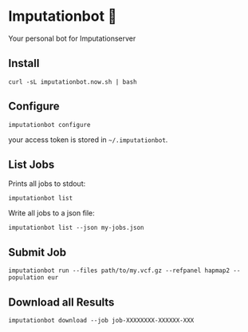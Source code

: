 # Imputationbot :robot:
Your personal bot for Imputationserver

## Install

```
curl -sL imputationbot.now.sh | bash
```

## Configure

```
imputationbot configure
```

your access token is stored in `~/.imputationbot`.


## List Jobs

Prints all jobs to stdout:

```
imputationbot list
```

Write all jobs to a json file:

```
imputationbot list --json my-jobs.json
```

## Submit Job

```
imputationbot run --files path/to/my.vcf.gz --refpanel hapmap2 --population eur
```

## Download all Results

```
imputationbot download --job job-XXXXXXXX-XXXXXX-XXX
```

